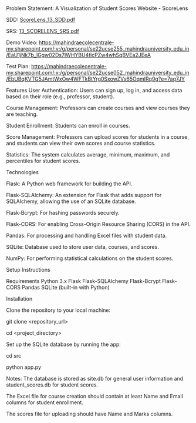 # 
Problem Statement: A Visualization of Student Scores Website - ScoreLens


SDD:
[ScoreLens_13_SDD.pdf](https://github.com/user-attachments/files/20113756/ScoreLens_13_SDD.pdf)


SRS:
[13_SCORELENS_SRS.pdf](https://github.com/user-attachments/files/20113772/13_SCORELENS_SRS.pdf)


Demo Video:
https://mahindraecolecentrale-my.sharepoint.com/:v:/g/personal/se22ucse255_mahindrauniversity_edu_in/EaU1jNk7b_lGgw02Ds7IWHYBU4tlcPZw4whSqBVEa2JEeA


Test Plan:
https://mahindraecolecentrale-my.sharepoint.com/:x:/g/personal/se22ucse052_mahindrauniversity_edu_in/EbUBqKVTG5JAmtWxOw4WFTkBtYrg0SxowZVs65OqmIRq9g?e=7aq7JY



Features
User Authentication: Users can sign up, log in, and access data based on their role (e.g., professor, student).

Course Management: Professors can create courses and view courses they are teaching.

Student Enrollment: Students can enroll in courses.

Score Management: Professors can upload scores for students in a course, and students can view their own scores and course statistics.

Statistics: The system calculates average, minimum, maximum, and percentiles for student scores.




Technologies

Flask: A Python web framework for building the API.

Flask-SQLAlchemy: An extension for Flask that adds support for SQLAlchemy, allowing the use of an SQLite database.

Flask-Bcrypt: For hashing passwords securely.

Flask-CORS: For enabling Cross-Origin Resource Sharing (CORS) in the API.

Pandas: For processing and handling Excel files with student data.

SQLite: Database used to store user data, courses, and scores.

NumPy: For performing statistical calculations on the student scores.




Setup Instructions

Requirements
Python 3.x
Flask
Flask-SQLAlchemy
Flask-Bcrypt
Flask-CORS
Pandas
SQLite (built-in with Python)




Installation

Clone the repository to your local machine:

git clone <repository_url>

cd <project_directory>


Set up the SQLite database by running the app:

cd src

python app.py



Notes:
The database is stored as site.db for general user information and student_scores.db for student scores.


The Excel file for course creation should contain at least Name and Email columns for student enrollment.


The scores file for uploading should have Name and Marks columns.








